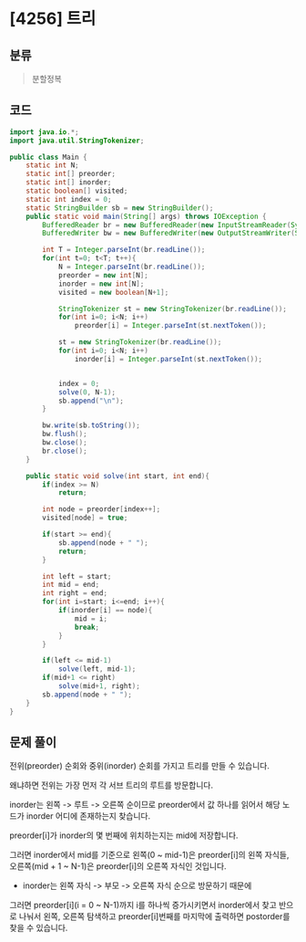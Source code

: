 # [4256] 트리 

## 분류
> 분할정복


## 코드
```java
import java.io.*;
import java.util.StringTokenizer;

public class Main {
    static int N;
    static int[] preorder;
    static int[] inorder;
    static boolean[] visited;
    static int index = 0;
    static StringBuilder sb = new StringBuilder();
    public static void main(String[] args) throws IOException {
        BufferedReader br = new BufferedReader(new InputStreamReader(System.in));
        BufferedWriter bw = new BufferedWriter(new OutputStreamWriter(System.out));

        int T = Integer.parseInt(br.readLine());
        for(int t=0; t<T; t++){
            N = Integer.parseInt(br.readLine());
            preorder = new int[N];
            inorder = new int[N];
            visited = new boolean[N+1];

            StringTokenizer st = new StringTokenizer(br.readLine());
            for(int i=0; i<N; i++)
                preorder[i] = Integer.parseInt(st.nextToken());

            st = new StringTokenizer(br.readLine());
            for(int i=0; i<N; i++)
                inorder[i] = Integer.parseInt(st.nextToken());


            index = 0;
            solve(0, N-1);
            sb.append("\n");
        }

        bw.write(sb.toString());
        bw.flush();
        bw.close();
        br.close();
    }

    public static void solve(int start, int end){
        if(index >= N)
            return;

        int node = preorder[index++];
        visited[node] = true;

        if(start >= end){
            sb.append(node + " ");
            return;
        }

        int left = start;
        int mid = end;
        int right = end;
        for(int i=start; i<=end; i++){
            if(inorder[i] == node){
                mid = i;
                break;
            }
        }

        if(left <= mid-1)
            solve(left, mid-1);
        if(mid+1 <= right)
            solve(mid+1, right);
        sb.append(node + " ");
    }
}
```

## 문제 풀이
전위(preorder) 순회와 중위(inorder) 순회를 가지고 트리를 만들 수 있습니다.

왜냐하면 전위는 가장 먼저 각 서브 트리의 루트를 방문합니다.

inorder는 왼쪽 -> 루트 -> 오른쪽 순이므로 preorder에서 값 하나를 읽어서 해당 노드가 inorder 어디에 존재하는지 찾습니다.

preorder[i]가 inorder의 몇 번째에 위치하는지는 mid에 저장합니다.

그러면 inorder에서 mid를 기준으로 왼쪽(0 ~ mid-1)은 preorder[i]의 왼쪽 자식들, 오른쪽(mid + 1 ~ N-1)은 preorder[i]의 오른쪽 자식인 것입니다.
   - inorder는 왼쪽 자식 -> 부모 -> 오른쪽 자식 순으로 방문하기 때문에

그러면 preorder[i](i = 0 ~ N-1)까지 i를 하나씩 증가시키면서 inorder에서 찾고 반으로 나눠서 왼쪽, 오른쪽 탐색하고 preorder[i]번째를 마지막에 출력하면 postorder를 찾을 수 있습니다.